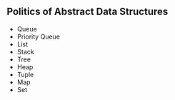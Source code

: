 Politics of Abstract Data Structures
---

- Queue
- Priority Queue
- List
- Stack
- Tree
- Heap
- Tuple
- Map
- Set
